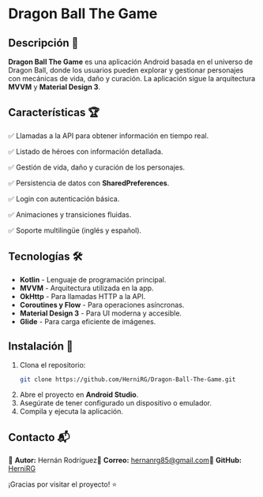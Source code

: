 # Dragon Ball The Game

## Descripción 📖

**Dragon Ball The Game** es una aplicación Android basada en el universo de Dragon Ball, donde los usuarios pueden explorar y gestionar personajes con mecánicas de vida, daño y curación. La aplicación sigue la arquitectura **MVVM** y **Material Design 3**.

## Características 🏆

✅ Llamadas a la API para obtener información en tiempo real.

✅ Listado de héroes con información detallada.

✅ Gestión de vida, daño y curación de los personajes.

✅ Persistencia de datos con **SharedPreferences**.

✅ Login con autenticación básica.

✅ Animaciones y transiciones fluidas.

✅ Soporte multilingüe (inglés y español).

## Tecnologías 🛠️

- **Kotlin** - Lenguaje de programación principal.
- **MVVM** - Arquitectura utilizada en la app.
- **OkHttp** - Para llamadas HTTP a la API.
- **Coroutines y Flow** - Para operaciones asíncronas.
- **Material Design 3** - Para UI moderna y accesible.
- **Glide** - Para carga eficiente de imágenes.

## Instalación 🚀

1. Clona el repositorio:
   ```sh
   git clone https://github.com/HerniRG/Dragon-Ball-The-Game.git
   ```
2. Abre el proyecto en **Android Studio**.
3. Asegúrate de tener configurado un dispositivo o emulador.
4. Compila y ejecuta la aplicación.

## Contacto 📬

📌 **Autor:** Hernán Rodríguez📧 **Correo:** [hernanrg85@gmail.com](mailto:hernanrg85@gmail.com)🔗 **GitHub:** [HerniRG](https://github.com/HerniRG)

¡Gracias por visitar el proyecto! ⭐
